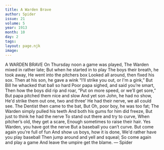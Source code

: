 ```yaml
---
title: A Warden Brave
author: Spider
issue: 21
volume: 5
year: 1913
month: 10
day: 2
tags:
layout: page.njk
image:
---
```

A WARDEN BRAVE    On Thursday noon a game was played,    The Warden mixed in rather late;    But when he started in to play    The boys their breath, he took away,    He went into the pitchers box    Looked all around, then fixed his sox.    Then at his son, he gave a wink    “I’ll strike you out, or I'm a gink,”   But Bill he whacked that ball so hard    Poor papa sighed, and said you’re smart,    Then how the boys did rip and roar,    “Put on more speed, or we’ll get sore,”    But papa pitched them nice and slow    And yet son John, he had no show,    He'd strike them out one, two and three’    He had their nerve, we all could see.    The Dentist then came to the bat,    But Oh, poor boy, he was too fat;    The Warden simply pulled his teeth    And both his gums for him did freeze,    But just to think he had the nerve    To stand out there and try to curve,    When pitcher’s old, they get a scare,    Enough sometimes to raise their hair.    Yes Warden, you have got the nerve    But a baseball you can’t curve.    But come again you're full of fun    And show us boys, how it is done,    We'd rather have you play baseball    Then jump around and yell and squeal;    So come again and play a game    And leave the umpire get the blame. — Spider



